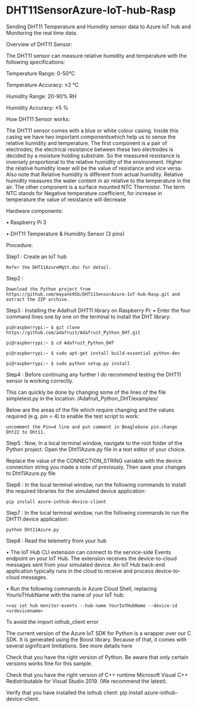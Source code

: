 # DHT11SensorAzure-IoT-hub-Rasp

Sending DHT11 Temperature and Humidity sensor data to Azure IoT hub and Monitoring the real time data.

Overview of DHT11 Sensor:

The DHT11 sensor can measure relative humidity and temperature with the following specifications:

Temperature Range: 0-50°C

Temperature Accuracy: ±2 °C

Humidity Range: 20-90% RH

Humidity Accuracy: ±5 %

How DHT11 Sensor works:

The DHT11 sensor comes with a blue or white colour casing. Inside this casing we have two important componentswhich help us to sense the relative humidity and temperature. The first component is a pair of electrodes; the electrical resistance between these two electrodes is decided by a moisture holding substrate. So the measured resistance is inversely proportional to the relative humidity of the environment. Higher the relative humidity lower will be the value of resistance and vice versa.  Also note that Relative humidity is different from actual humidity. Relative humidity measures the water content in air relative to the temperature in the air.
The other component is a surface mounted NTC Thermistor. The term NTC stands for Negative temperature coefficient, for increase in temperature the value of resistance will decrease

Hardware components:

•	Raspberry Pi 3

•	DHT11 Temperature & Humidity Sensor (3 pins)

Procedure:

Step1 :
Create an IoT hub

    Refer the DHT11AzureMqtt.doc for detail.

Step2 :
    
    Download the Python project from https://github.com/mayank95b/DHT11SensorAzure-IoT-hub-Rasp.git and extract the ZIP archive.

Step3 :
Installing the Adafruit DHT11 library on Raspberry Pi:
•	Enter the four command lines one by one on the terminal to install the DHT library:

    pi@raspberrypi:~ $ git clone https://github.com/adafruit/Adafruit_Python_DHT.git 

    pi@raspberrypi:~ $ cd Adafruit_Python_DHT

    pi@raspberrypi:~ $ sudo apt-get install build-essential python-dev 

    pi@raspberrypi:~ $ sudo python setup.py install

Step4 :
Before continuing any further I do recommend testing the DHT11 sensor is working correctly.

This can quickly be done by changing some of the lines of the file simpletest.py in the location: /Adafruit_Python_DHT/examples/

Below are the areas of the file which require changing and the values required (e.g. pin = 4) to enable the test script to work:

    uncomment the Pin=4 line and put comment in Beaglebone pin.change Dht22 to Dht11.

Step5 :
Now, In a local terminal window, navigate to the root folder of the Python project.
Open the Dht11Azure.py file in a text editor of your choice.

Replace the value of the CONNECTION_STRING variable with the device connection string you made a note of previously. Then save your changes to Dht11Azure.py file


Step6 :
In the local terminal window, run the following commands to install the required libraries for the simulated device application:

    pip install azure-iothub-device-client

Step7 :
In the local terminal window, run the following commands to run the DHT11 device application:

    python Dht11Azure.py

Step8 :
Read the telemetry from your hub

•	The IoT Hub CLI extension can connect to the service-side Events endpoint on your IoT Hub. The extension receives the device-to-cloud messages sent from your simulated device. An IoT Hub back-end application typically runs in the cloud to receive and process device-to-cloud messages.

•	Run the following commands in Azure Cloud Shell, replacing YourIoTHubName with the name of your IoT hub:

    >>az iot hub monitor-events --hub-name YourIoTHubName --device-id <urdevicename>

To avoid the import iothub_client error

The current version of the Azure IoT SDK for Python is a wrapper over our C SDK. It is generated using the Boost library. Because of that, it comes with several significant limitations. See more details here

Check that you have the right version of Python. Be aware that only certain versions works fine for this sample.

Check that you have the right version of C++ runtime Microsoft Visual C++ Redistributable for Visual Studio 2019. (We recommend the latest).

Verify that you have installed the iothub client: pip install azure-iothub-device-client.




